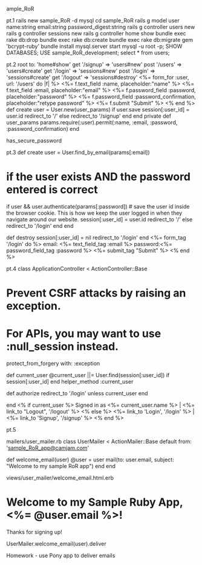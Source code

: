 ample_RoR

pt.1
rails new sample_RoR -d mysql
cd sample_RoR
rails g model user name:string email:string password_digest:string
rails g controller users new
rails g controller sessions new
rails g controller home show
bundle exec rake db:drop
bundle exec rake db:create
bundle exec rake db:migrate
gem 'bcrypt-ruby'
bundle install
mysql.server start
mysql -u root -p;
SHOW DATABASES;
USE sample_RoR_development;
select * from users;

pt.2
root to: 'home#show'
get '/signup' => 'users#new'
post '/users' => 'users#create'
get '/login' => 'sessions#new'
post '/login' => 'sessions#create'
get '/logout' => 'sessions#destroy'
<%= form_for :user, url: '/users' do |f| %>
<%= f.text_field :name, placeholder:"name" %>
<%= f.text_field :email, placeholder:"email" %>
<%= f.password_field :password, placeholder:"password" %>
<%= f.password_field :password_confirmation, placeholder:"retype password" %>
<%= f.submit "Submit" %>
<% end %>
def create
  user = User.new(user_params)
  if user.save
    session[:user_id] = user.id
    redirect_to '/'
  else
    redirect_to '/signup'
  end
end
private
def user_params
params.require(:user).permit(:name, :email, :password, :password_confirmation)
end

has_secure_password


pt.3
def create
  user = User.find_by_email(params[:email])
  # if the user exists AND the password entered is correct
  if user && user.authenticate(params[:password])
    # save the user id inside the browser cookie. This is how we keep the user logged in when they navigate around our website.
    session[:user_id] = user.id
    redirect_to '/'
  else
    redirect_to '/login'
  end
end

def destroy
  session[:user_id] = nil
  redirect_to '/login'
end
<%= form_tag '/login' do %>
email: <%= text_field_tag :email %>
password:<%= password_field_tag :password %>
<%= submit_tag "Submit" %>
<% end %>


pt.4
class ApplicationController < ActionController::Base
  # Prevent CSRF attacks by raising an exception.
  # For APIs, you may want to use :null_session instead.
  protect_from_forgery with: :exception

  def current_user
    @current_user ||= User.find(session[:user_id]) if session[:user_id]
  end
  helper_method :current_user

  def authorize
    redirect_to '/login' unless current_user
  end

end
<% if current_user %>
  Signed in as <%= current_user.name %> | <%= link_to "Logout", '/logout' %>
<% else %>
  <%= link_to 'Login', '/login' %> | <%= link_to 'Signup', '/signup' %>
<% end %>

pt.5

mailers/user_mailer.rb
class UserMailer < ActionMailer::Base
  default from: 'sample_RoR_app@camjam.com'

  def welcome_email(user)
    @user = user
    mail(to: user.email, subject: "Welcome to my sample RoR app")
  end
end

views/user_mailer/welcome_email.html.erb
<!DOCTYPE html>
<html>
<head>
  <meta content='text/html; charset=UTF-8' http-equiv='Content-Type'/>
</head>

<body>

<h1>Welcome to my Sample Ruby App, <%= @user.email %>!</h1>

<p>Thanks for signing up!</p>

</body>
</html>

UserMailer.welcome_email(user).deliver



Homework -
use Pony app to deliver emails

